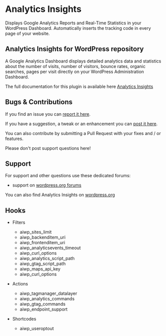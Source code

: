 Analytics Insights
=================================

Displays Google Analytics Reports and Real-Time Statistics in your WordPress Dashboard. Automatically inserts the tracking code in every page of your website.

Analytics Insights for WordPress repository
---------------------------------------------------

A Google Analytics Dashboard displays detailed analytics data and statistics about the number of visits, number of visitors, bounce rates, organic searches, pages per visit directly on your WordPress Administration Dashboard.

The full documentation for this plugin is available here <a href="https://deconf.com/google-analytics-dashboard-wordpress/" title="Google Analytics Dashboard for WordPress">Analytics Insights</a>

Bugs & Contributions
--------------------

If you find an issue you can <a href="https://github.com/deconf/Google-Analytics-Dashboard-for-WP/issues">report it here</a>. 

If you have a suggestion, a tweak or an enhancement you can <a href="https://github.com/deconf/Google-Analytics-Dashboard-for-WP/labels/enhancement">post it here</a>.

You can also contribute by submitting a Pull Request with your fixes and / or features.

Please don't post support questions here!

Support
-------

For support and other questions use these dedicated forums:

 * support on <a href="https://wordpress.org/support/plugin/analytics-insights" title="Analytics Insights for WordPress support">wordpress.org forums</a>

You can also find Analytics Insights on <a href="http://wordpress.org/plugins/analytics-insights/">wordpress.org</a>

Hooks
-----

* Filters

  - aiwp_sites_limit
  - aiwp_backenditem_uri
  - aiwp_frontenditem_uri
  - aiwp_analyticsevents_timeout
  - aiwp_curl_options
  - aiwp_analytics_script_path
  - aiwp_gtag_script_path
  - aiwp_maps_api_key
  - aiwp_curl_options

* Actions

  - aiwp_tagmanager_datalayer
  - aiwp_analytics_commands
  - aiwp_gtag_commands
  - aiwp_endpoint_support
  
* Shortcodes

  - aiwp_useroptout